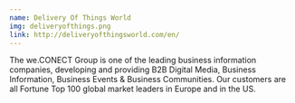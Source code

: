 ```yaml
---
name: Delivery Of Things World
img: deliveryofthings.png
link: http://deliveryofthingsworld.com/en/
---
```

The we.CONECT Group is one of the leading business information companies, developing and providing B2B Digital Media, Business Information, Business Events & Business Communities. Our customers are all Fortune Top 100 global market leaders in Europe and in the US.

